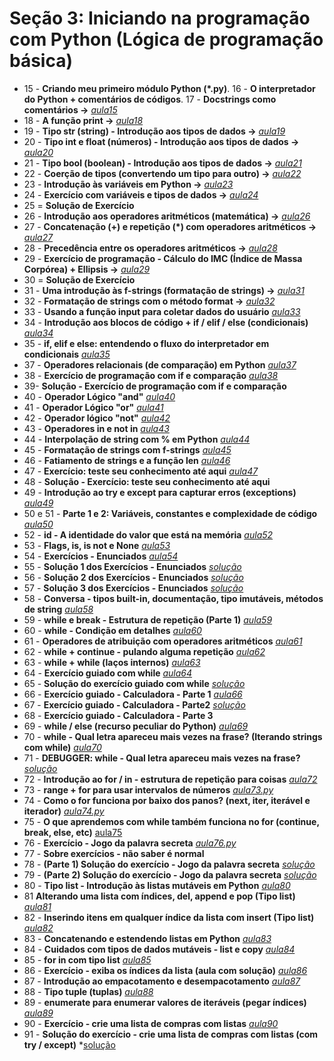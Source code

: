 # Seção 3: Iniciando na programação com Python (Lógica de programação básica)

- 15 - **Criando meu primeiro módulo Python (*.py)**. 16 - **O interpretador do Python + comentários de códigos**. 17 - **Docstrings como comentários ->**  *[aula15](aula15.py)*
- 18 - **A função print ->** *[aula18](aula18.py)*
- 19 - **Tipo str (string) - Introdução aos tipos de dados ->** *[aula19](aula19.py)*
- 20 - **Tipo int e float (números) - Introdução aos tipos de dados ->** *[aula20](aula20.py)*
- 21 - **Tipo bool (boolean) - Introdução aos tipos de dados ->** *[aula21](aula20.py)*
- 22 - **Coerção de tipos (convertendo um tipo para outro) ->**  *[aula22](aula22.py)*
- 23 - **Introdução às variáveis em Python ->** *[aula23](aula23.py)*
- 24 - **Exercício com variáveis e tipos de dados ->** *[aula24](aula24.py)*
- 25 = **Solução de Exercício**
- 26 - **Introdução aos operadores aritméticos (matemática) ->** *[aula26](aula26.py)*
- 27 - **Concatenação (+) e repetição (\*) com operadores aritméticos ->** *[aula27](aula27.py)*
- 28 - **Precedência entre os operadores aritméticos ->** *[aula28](aula28.py)*
- 29 - **Exercício de programação - Cálculo do IMC (Índice de Massa Corpórea) + Ellipsis ->** *[aula29](aula29.py)*
- 30 = **Solução de Exercício**
- 31 - **Uma introdução às f-strings (formatação de strings) ->** *[aula31](aula31.py)*
- 32 - **Formatação de strings com o método format ->** *[aula32](aula32.py)*
- 33 -  **Usando a função input para coletar dados do usuário** *[aula33](aula33.py)*
- 34 - **Introdução aos blocos de código + if / elif / else (condicionais)** *[aula34](aula34.py)*
- 35 - **if, elif e else: entendendo o fluxo do interpretador em condicionais** *[aula35](aula35.py)*
- 37 - **Operadores relacionais (de comparação) em Python** *[aula37](aula37.py)*
- 38 - **Exercício de programação com if e comparação** *[aula38](aula38.py)*
- 39-  **Solução - Exercício de programação com if e comparação**
- 40 - **Operador Lógico "and"** *[aula40](aula40.py)*
- 41 - **Operador Lógico "or"** *[aula41](aula41.py)*
- 42 - **Operador lógico "not"** *[aula42](aula42.py)*
- 43 - **Operadores in e not in** *[aula43](aula43.py)*
- 44 - **Interpolação de string com % em Python** *[aula44](aula44.py)*
- 45 - **Formatação de strings com f-strings** *[aula45](aula45.py)*
- 46 - **Fatiamento de strings e a função len** *[aula46](aula46.py)*
- 47 - **Exercício: teste seu conhecimento até aqui** *[aula47](aula47.py)*
- 48 - **Solução - Exercício: teste seu conhecimento até aqui**
- 49 - **Introdução ao try e except para capturar erros (exceptions)** *[aula49](aula49.py)*
- 50 e 51 - **Parte 1 e 2: Variáveis, constantes e complexidade de código** *[aula50](aula50.py)*
- 52 - **id - A identidade do valor que está na memória** *[aula52](aula52.py)*
- 53 - **Flags, is, is not e None** *[aula53](aula53.py)*
- 54 - **Exercícios - Enunciados** *[aula54](aula54.py)*
- 55 - **Solução 1 dos Exercícios - Enunciados** *[solução](https://github.com/luizomf/cursopython2023/commit/52994846438aaad92d40788260fb12522aa3082a#diff-f0d7b69208694cb2f748d0f32c56dc9fa1cd49ecfccaf6b26353026a3e7e6bbe)*
- 56 - **Solução 2 dos Exercícios - Enunciados** *[solução](https://github.com/luizomf/cursopython2023/blob/33faded61e80444b18a8210d9403d40592bd9bc3/aula32.py)*
- 57 - **Solução 3 dos Exercícios - Enunciados** *[solução](https://github.com/luizomf/cursopython2023/blob/33faded61e80444b18a8210d9403d40592bd9bc3/aula32.py)*
- 58 - **Conversa - tipos built-in, documentação, tipo imutáveis, métodos de string** *[aula58](aula58.py)*
- 59 - **while e break - Estrutura de repetição (Parte 1)** *[aula59](aula59.py)*
- 60 - **while - Condição em detalhes** *[aula60](aula60.py)*
- 61 - **Operadores de atribuição com operadores aritméticos** *[aula61](aula61.py)*
- 62 - **while + continue - pulando alguma repetição** *[aula62](aula62.py)*
- 63 - **while + while (laços internos)** *[aula63](aula63.py)*
- 64 - **Exercício guiado com while** *[aula64](aula64.py)*
- 65 - **Solução do exercício guiado com while** *[solução](https://github.com/luizomf/cursopython2023/blob/7b48465a80068aaab91073c3b7f4f9a77dff50fc/aula39.py)*
- 66 - **Exercício guiado - Calculadora - Parte 1** *[aula66](aula66.py)*
- 67 - **Exercício guiado - Calculadora - Parte2**  *[solução](https://github.com/luizomf/cursopython2023/blob/9fbb8ff8837c12618365ad7b3ac4728e1f1c3b38/aula40.py)*
- 68 - **Exercício guiado - Calculadora - Parte 3**
- 69 - **while / else (recurso peculiar do Python)** *[aula69](https://github.com/luizomf/cursopython2023/blob/69b7c76071902625f03beaffc10ba3b514b382c6/aula41.py)*
- 70 - **while - Qual letra apareceu mais vezes na frase? (Iterando strings com while)** *[aula70](aula70.py)*
- 71 - **DEBUGGER: while - Qual letra apareceu mais vezes na frase?** *[solução](https://github.com/luizomf/cursopython2023/blob/054eb06240cf90f5b8a13471d602ce384b513b0c/aula42.py)*
- 72 - **Introdução ao for / in - estrutura de repetição para coisas** *[aula72](aula72.py)*
- 73 - **range + for para usar intervalos de números** *[aula73.py](aula73.py)*
- 74 - **Como o for funciona por baixo dos panos? (next, iter, iterável e iterador)** *[aula74.py](aula74.py)*
- 75 - **O que aprendemos com while também funciona no for (continue, break, else, etc)** [aula75](aula75.py)
- 76 - **Exercício - Jogo da palavra secreta** *[aula76.py](aula76.py)*
- 77 - **Sobre exercícios - não saber é normal**
- 78 - **(Parte 1) Solução do exercício - Jogo da palavra secreta** *[solução](https://github.com/luizomf/cursopython2023/blob/952acfec22dedad81c42b1305ab2564d3da3c021/aula47.py)*
- 79 - **(Parte 2) Solução do exercício - Jogo da palavra secreta** *[solução](https://github.com/luizomf/cursopython2023/blob/06714511609940c132648e7ffecb2bb06ec36f0b/aula47.py)*
- 80 - **Tipo list - Introdução às listas mutáveis em Python** *[aula80](aula80.py)*
- 81  **Alterando uma lista com índices, del, append e pop (Tipo list)** *[aula81](aula81.py)*
- 82 - **Inserindo itens em qualquer índice da lista com insert (Tipo list)** *[aula82](aula82.py)*
- 83 - **Concatenando e estendendo listas em Python** *[aula83](aula83.py)*
- 84 - **Cuidados com tipos de dados mutáveis - list e copy** *[aula84](aula82.py)*
- 85 - **for in com tipo list** *[aula85](aula85.py)*
- 86 - **Exercício - exiba os índices da lista (aula com solução)** *[aula86](aula86.py)*
- 87 - **Introdução ao empacotamento e desempacotamento** *[aula87](aula87.py)*
- 88 - **Tipo tuple (tuplas)** *[aula88](aula88.py)*
- 89 - **enumerate para enumerar valores de iteráveis (pegar índices)** *[aula89](aula89.py)*
- 90 - **Exercício - crie uma lista de compras com listas** *[aula90](aula90.py)*
- 91 - **Solução do exercício - crie uma lista de compras com listas (com try / except)** *[solução](https://github.com/luizomf/cursopython2023/blob/1e0e53b8c30fbcf370dd5ca3edc2a74dd99727a2/aula54.py*)
